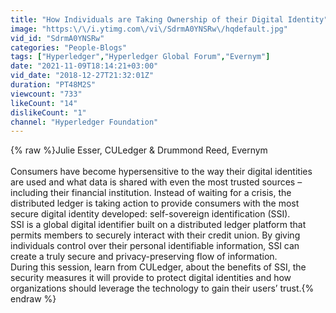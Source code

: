 ```yaml
---
title: "How Individuals are Taking Ownership of their Digital Identity"
image: "https:\/\/i.ytimg.com\/vi\/SdrmA0YNSRw\/hqdefault.jpg"
vid_id: "SdrmA0YNSRw"
categories: "People-Blogs"
tags: ["Hyperledger","Hyperledger Global Forum","Evernym"]
date: "2021-11-09T18:14:21+03:00"
vid_date: "2018-12-27T21:32:01Z"
duration: "PT48M2S"
viewcount: "733"
likeCount: "14"
dislikeCount: "1"
channel: "Hyperledger Foundation"
---
```

{% raw %}Julie Esser, CULedger &amp; Drummond Reed, Evernym<br /><br />Consumers have become hypersensitive to the way their digital identities are used and what data is shared with even the most trusted sources – including their financial institution. Instead of waiting for a crisis, the distributed ledger is taking action to provide consumers with the most secure digital identity developed: self-sovereign identification (SSI).<br />SSI is a global digital identifier built on a distributed ledger platform that permits members to securely interact with their credit union. By giving individuals control over their personal identifiable information, SSI can create a truly secure and privacy-preserving flow of information.<br />During this session, learn from CULedger, about the benefits of SSI, the security measures it will provide to protect digital identities and how organizations should leverage the technology to gain their users’ trust.{% endraw %}
